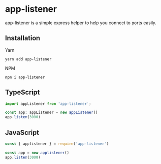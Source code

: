 # app-listener
 app-listener is a simple express helper to help you connect to ports easily.

 
 ## Installation
 Yarn

 `yarn add app-listener`

 NPM
 
 `npm i app-listener`
 
 
 ## TypeScript
 ```typescript
 import appListener from 'app-listener';

const app: appListener = new appListener()
app.listen(3000)
```

## JavaScript
```javascript
const { applistener } = require('app-listener')

const app = new applistener()
app.listen(3000)
```


